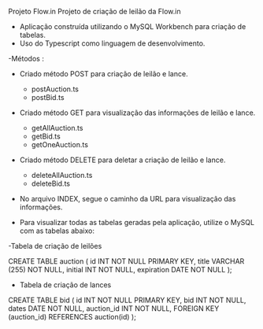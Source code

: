 Projeto Flow.in
Projeto de criação de leilão da Flow.in

- Aplicação construída utilizando o MySQL Workbench para criação de tabelas. 
- Uso do Typescript como linguagem de desenvolvimento.

-Métodos : 

- Criado método POST para criação de leilão e lance.
    - postAuction.ts
    - postBid.ts

- Criado método GET para visualização das informações de leilão e lance.
    - getAllAuction.ts
    - getBid.ts
    - getOneAuction.ts

- Criado método DELETE para deletar a criação de leilão e lance.
    - deleteAllAuction.ts
    - deleteBid.ts

- No arquivo INDEX, segue o caminho da URL para visualização das informações.

- Para visualizar todas as tabelas geradas pela aplicação, utilize o MySQL com as tabelas abaixo:

-Tabela de criação de leilões

CREATE TABLE auction (
id INT NOT NULL PRIMARY KEY,
title VARCHAR (255) NOT NULL,
initial INT NOT NULL,
expiration DATE NOT NULL
);

- Tabela de criação de lances

CREATE TABLE bid (
id INT NOT NULL PRIMARY KEY,
bid INT NOT NULL,
dates DATE NOT NULL,
auction_id INT NOT NULL,
FOREIGN KEY (auction_id) REFERENCES auction(id)
);